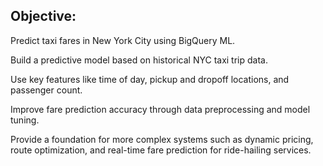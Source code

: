 ## Objective:
<p>Predict taxi fares in New York City using BigQuery ML.</p>

<p>Build a predictive model based on historical NYC taxi trip data.</p>

<p>Use key features like time of day, pickup and dropoff locations, and passenger count.<p>

<p>Improve fare prediction accuracy through data preprocessing and model tuning.<p>

<p>Provide a foundation for more complex systems such as dynamic pricing, route optimization, and real-time fare prediction for ride-hailing services.</p>
